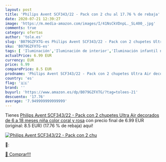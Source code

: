 ```yaml
---
layout: post
title: 'Philips Avent SCF343/22 - Pack con 2 chu al 17.76 % de rebaja'
date: 2020-07-21 12:39:27
image: 'https://m.media-amazon.com/images/I/41NsCkVDnpL._SL400_.jpg'
comments: true
category: ofertas
author: 'tole.es'
slug: 'B079GZFXTG-es Philips Avent SCF343/22 - Pack con 2 chupetes Ultra Air...'
sku: 'B079GZFXTG-es'
tags: [ 'Iluminación','Iluminación de interior','Iluminación infantil nocturna','Lámparas e iluminación infantil','Monos para bebés niño','Ropa','Ropa de una pieza para bebés niño','Ropa para bebés','Ropa para bebés niño','avent','chupetes', ]
actualPrice: 6.99 EUR
currency: EUR
price: 6.99
comparePrice: 8.5 EUR
prodname: 'Philips Avent SCF343/22 - Pack con 2 chupetes Ultra Air decorados  de 6 a 18 meses  niña  color coral y rosa'
country: 'es'
flag: '🇪🇸'
brand: ''
buyurl: 'https://www.amazon.es/dp/B079GZFXTG/?tag=tolees-21'
descuento: '17.76'
average: '7.949999999999999'
---
```


Tienes [Philips Avent SCF343/22 - Pack con 2 chupetes Ultra Air decorados  de 6 a 18 meses  niña  color coral y rosa](https://www.amazon.es/dp/B079GZFXTG/?tag=tolees-21) con precio final de  6.99 EUR (original: 8.5 EUR) (17.76 %  de rebaja) aqui!

[![Philips Avent SCF343/22 - Pack con 2 chu](https://m.media-amazon.com/images/I/41NsCkVDnpL._SL400_.jpg)](https://www.amazon.es/dp/B079GZFXTG/?tag=tolees-21)

🔎:


[🛒 Comprar!!!](https://www.amazon.es/dp/B079GZFXTG/?tag=tolees-21)
